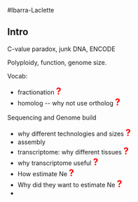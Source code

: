 #Ibarra-Laclette

## Intro

C-value paradox, junk DNA, ENCODE

Polyploidy, function, genome size.

Vocab:

* fractionation <strong style="font-size: 150%; color: red;">?</strong>
* homolog -- why not use ortholog <strong style="font-size: 150%; color: red;">?</strong>

Sequencing and Genome build

* why different technologies and sizes <strong style="font-size: 150%; color: red;">?</strong>
* assembly
* transcriptome: why different tissues <strong style="font-size: 150%; color: red;">?</strong>
* why transcriptome useful <strong style="font-size: 150%; color: red;">?</strong>
* How estimate Ne <strong style="font-size: 150%; color: red;">?</strong>
* Why did they want to estimate Ne <strong style="font-size: 150%; color: red;">?</strong>
* 